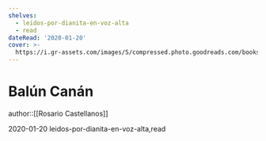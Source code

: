 ```yaml
---
shelves:
  - leidos-por-dianita-en-voz-alta
  - read
dateRead: '2020-01-20'
cover: >-
  https://i.gr-assets.com/images/S/compressed.photo.goodreads.com/books/1578437950l/50355417._SY475_.jpg
---
```

# Balún Canán

author::[[Rosario Castellanos]]

2020-01-20
leidos-por-dianita-en-voz-alta,read